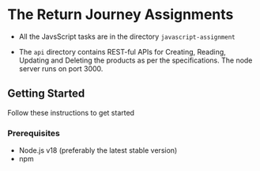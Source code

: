 # The Return Journey Assignments

- All the JavsScript tasks are in the directory `javascript-assignment`

- The `api` directory contains REST-ful APIs for Creating, Reading, Updating and Deleting the products as per the specifications. The node server runs on port 3000.

## Getting Started

Follow these instructions to get started

### Prerequisites
- Node.js v18 (preferably the latest stable version)
- npm
